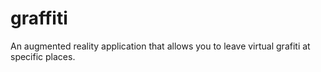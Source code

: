 # graffiti
An augmented reality application that allows you to leave virtual grafiti at specific places.
